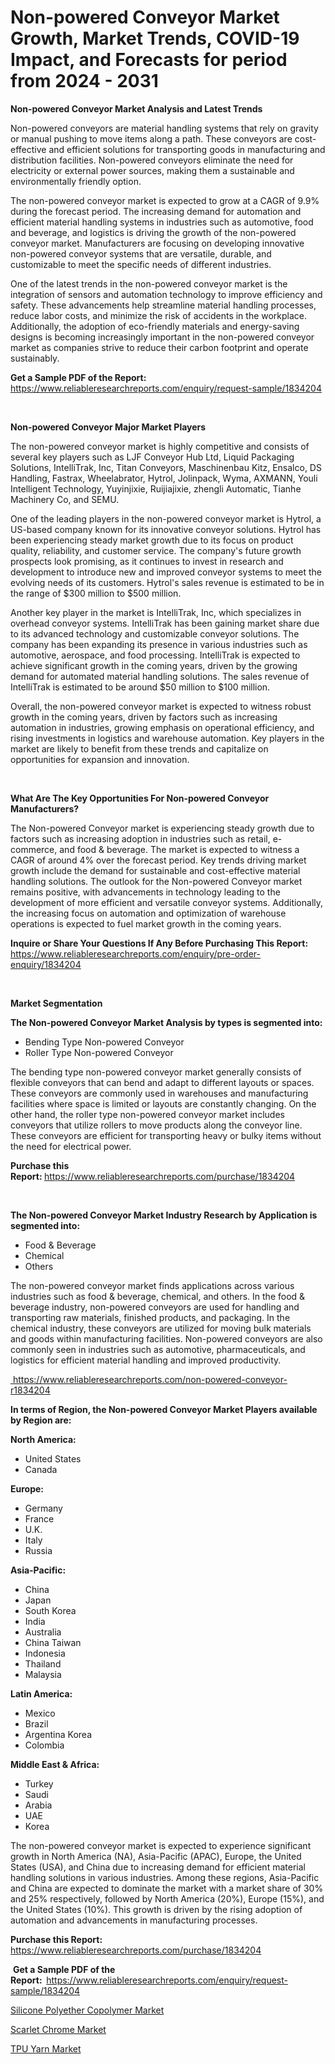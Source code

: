 <p><h1>Non-powered Conveyor Market Growth, Market Trends, COVID-19 Impact, and Forecasts for period from 2024 - 2031</h1></p><p><strong>Non-powered Conveyor Market Analysis and Latest Trends</strong></p>
<p><p>Non-powered conveyors are material handling systems that rely on gravity or manual pushing to move items along a path. These conveyors are cost-effective and efficient solutions for transporting goods in manufacturing and distribution facilities. Non-powered conveyors eliminate the need for electricity or external power sources, making them a sustainable and environmentally friendly option.</p><p>The non-powered conveyor market is expected to grow at a CAGR of 9.9% during the forecast period. The increasing demand for automation and efficient material handling systems in industries such as automotive, food and beverage, and logistics is driving the growth of the non-powered conveyor market. Manufacturers are focusing on developing innovative non-powered conveyor systems that are versatile, durable, and customizable to meet the specific needs of different industries.</p><p>One of the latest trends in the non-powered conveyor market is the integration of sensors and automation technology to improve efficiency and safety. These advancements help streamline material handling processes, reduce labor costs, and minimize the risk of accidents in the workplace. Additionally, the adoption of eco-friendly materials and energy-saving designs is becoming increasingly important in the non-powered conveyor market as companies strive to reduce their carbon footprint and operate sustainably.</p></p>
<p><strong>Get a Sample PDF of the Report:&nbsp;</strong> <a href="https://www.reliableresearchreports.com/enquiry/request-sample/1834204">https://www.reliableresearchreports.com/enquiry/request-sample/1834204</a></p>
<p>&nbsp;</p>
<p><strong>Non-powered Conveyor Major Market Players</strong></p>
<p><p>The non-powered conveyor market is highly competitive and consists of several key players such as LJF Conveyor Hub Ltd, Liquid Packaging Solutions, IntelliTrak, Inc, Titan Conveyors, Maschinenbau Kitz, Ensalco, DS Handling, Fastrax, Wheelabrator, Hytrol, Jolinpack, Wyma, AXMANN, Youli Intelligent Technology, Yuyinjixie, Ruijiajixie, zhengli Automatic, Tianhe Machinery Co, and SEMU.</p><p>One of the leading players in the non-powered conveyor market is Hytrol, a US-based company known for its innovative conveyor solutions. Hytrol has been experiencing steady market growth due to its focus on product quality, reliability, and customer service. The company's future growth prospects look promising, as it continues to invest in research and development to introduce new and improved conveyor systems to meet the evolving needs of its customers. Hytrol's sales revenue is estimated to be in the range of $300 million to $500 million.</p><p>Another key player in the market is IntelliTrak, Inc, which specializes in overhead conveyor systems. IntelliTrak has been gaining market share due to its advanced technology and customizable conveyor solutions. The company has been expanding its presence in various industries such as automotive, aerospace, and food processing. IntelliTrak is expected to achieve significant growth in the coming years, driven by the growing demand for automated material handling solutions. The sales revenue of IntelliTrak is estimated to be around $50 million to $100 million.</p><p>Overall, the non-powered conveyor market is expected to witness robust growth in the coming years, driven by factors such as increasing automation in industries, growing emphasis on operational efficiency, and rising investments in logistics and warehouse automation. Key players in the market are likely to benefit from these trends and capitalize on opportunities for expansion and innovation.</p></p>
<p>&nbsp;</p>
<p><strong>What Are The Key Opportunities For Non-powered Conveyor Manufacturers?</strong></p>
<p><p>The Non-powered Conveyor market is experiencing steady growth due to factors such as increasing adoption in industries such as retail, e-commerce, and food & beverage. The market is expected to witness a CAGR of around 4% over the forecast period. Key trends driving market growth include the demand for sustainable and cost-effective material handling solutions. The outlook for the Non-powered Conveyor market remains positive, with advancements in technology leading to the development of more efficient and versatile conveyor systems. Additionally, the increasing focus on automation and optimization of warehouse operations is expected to fuel market growth in the coming years.</p></p>
<p><strong>Inquire or Share Your Questions If Any Before Purchasing This Report:</strong> <a href="https://www.reliableresearchreports.com/enquiry/pre-order-enquiry/1834204">https://www.reliableresearchreports.com/enquiry/pre-order-enquiry/1834204</a></p>
<p>&nbsp;</p>
<p><strong>Market Segmentation</strong></p>
<p><strong>The Non-powered Conveyor Market Analysis by types is segmented into:</strong></p>
<p><ul><li>Bending Type Non-powered Conveyor</li><li>Roller Type Non-powered Conveyor</li></ul></p>
<p><p>The bending type non-powered conveyor market generally consists of flexible conveyors that can bend and adapt to different layouts or spaces. These conveyors are commonly used in warehouses and manufacturing facilities where space is limited or layouts are constantly changing. On the other hand, the roller type non-powered conveyor market includes conveyors that utilize rollers to move products along the conveyor line. These conveyors are efficient for transporting heavy or bulky items without the need for electrical power.</p></p>
<p><strong>Purchase this Report:&nbsp;</strong><a href="https://www.reliableresearchreports.com/purchase/1834204">https://www.reliableresearchreports.com/purchase/1834204</a></p>
<p>&nbsp;</p>
<p><strong>The Non-powered Conveyor Market Industry Research by Application is segmented into:</strong></p>
<p><ul><li>Food & Beverage</li><li>Chemical</li><li>Others</li></ul></p>
<p><p>The non-powered conveyor market finds applications across various industries such as food & beverage, chemical, and others. In the food & beverage industry, non-powered conveyors are used for handling and transporting raw materials, finished products, and packaging. In the chemical industry, these conveyors are utilized for moving bulk materials and goods within manufacturing facilities. Non-powered conveyors are also commonly seen in industries such as automotive, pharmaceuticals, and logistics for efficient material handling and improved productivity.</p></p>
<p><a href="https://www.reliableresearchreports.com/non-powered-conveyor-r1834204">&nbsp;https://www.reliableresearchreports.com/non-powered-conveyor-r1834204</a></p>
<p><strong>In terms of Region, the Non-powered Conveyor Market Players available by Region are:</strong></p>
<p>
    <p> <strong> North America: </strong>
        <ul>
            <li>United States</li>
            <li>Canada</li>
        </ul>
        </p> 
    <p> <strong> Europe: </strong>
        <ul>
            <li>Germany</li>
            <li>France</li>
            <li>U.K.</li>
            <li>Italy</li>
            <li>Russia</li>
        </ul>
        </p> 
    <p> <strong> Asia-Pacific: </strong>
        <ul>
            <li>China</li>
            <li>Japan</li>
            <li>South Korea</li>
            <li>India</li>
            <li>Australia</li>
            <li>China Taiwan</li>
            <li>Indonesia</li>
            <li>Thailand</li>
            <li>Malaysia</li>
        </ul>
        </p> 
    <p> <strong> Latin America: </strong>
        <ul>
            <li>Mexico</li>
            <li>Brazil</li>
            <li>Argentina Korea</li>
            <li>Colombia</li>
        </ul>
        </p> 
    <p> <strong> Middle East & Africa: </strong>
        <ul>
            <li>Turkey</li>
            <li>Saudi</li>
            <li>Arabia</li>
            <li>UAE</li>
            <li>Korea</li>
        </ul>
    </p>
    </p>
<p><p>The non-powered conveyor market is expected to experience significant growth in North America (NA), Asia-Pacific (APAC), Europe, the United States (USA), and China due to increasing demand for efficient material handling solutions in various industries. Among these regions, Asia-Pacific and China are expected to dominate the market with a market share of 30% and 25% respectively, followed by North America (20%), Europe (15%), and the United States (10%). This growth is driven by the rising adoption of automation and advancements in manufacturing processes.</p></p>
<p><strong>Purchase this Report: </strong><a href="https://www.reliableresearchreports.com/purchase/1834204">https://www.reliableresearchreports.com/purchase/1834204</a></p>
<p>&nbsp;<strong>Get a Sample PDF of the Report:&nbsp;&nbsp;</strong><a href="https://www.reliableresearchreports.com/enquiry/request-sample/1834204">https://www.reliableresearchreports.com/enquiry/request-sample/1834204</a></p>
<p><strong></strong></p>
<p><p><a href="https://angry-finch-aaf.notion.site/Silicone-Polyether-Copolymer-Market-Analysis-and-Sze-Forecasted-for-period-from-2024-to-2031-b48989195c6a41ff9e1006a6d3847b12">Silicone Polyether Copolymer Market</a></p><p><a href="https://faithful-glue-af3.notion.site/Scarlet-Chrome-Market-Size-CAGR-Trends-2024-2030-0255b2ecf9c5441fb49469a859228de9">Scarlet Chrome Market</a></p><p><a href="https://chivalrous-flock-a86.notion.site/TPU-Yarn-Market-Share-Evolution-and-Market-Growth-Trends-2024-2031-adf167ea58de4dd8af1f6cbd17db4bb8">TPU Yarn Market</a></p></p>